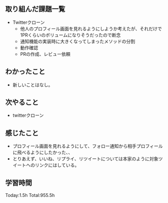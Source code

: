 ## 取り組んだ課題一覧
- Twitterクローン
  - 他人のプロフィール画面を見れるようにしようか考えたが、それだけで1PRくらいのボリュームになりそうだったので断念
  - 通知機能の実装時に大きくなってしまったメソッドの分割
  - 動作確認
  - PRの作成、レビュー依頼

## わかったこと
- 新しいことはなし。

## 次やること
- twitterクローン　

## 感じたこと
- プロフィール画面を見れるようにして、フォロー通知から相手プロフィールに飛べるようにしたかった、、
- とりあえず、いいね、リプライ、リツイートについては本家のように対象ツイートへのリンクにはしている。        
  
## 学習時間
Today:1.5h
Total:955.5h

